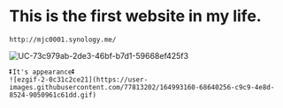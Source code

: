 # This is the first website in my life.

    http://mjc0001.synology.me/
  ![UC-73c979ab-2de3-46bf-b7d1-59668ef425f3](https://user-images.githubusercontent.com/77813202/164992956-be150a82-97f8-4e23-8be8-d7e8f5e10dfe.jpg)





    ⏬It's appearance⏬
    ![ezgif-2-0c31c2ce21](https://user-images.githubusercontent.com/77813202/164993160-68640256-c9c9-4e8d-8524-9050961c61dd.gif)



